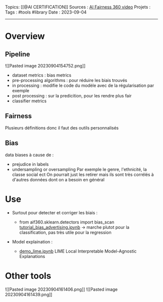 Topics: [[@AI CERTIFICATION]] 
Sources : [AI Fairness 360 video](https://www.youtube.com/watch?v=X1NsrcaRQTE)
Projets : 
Tags : #tools #library 
Date : 2023-09-04
***
# Overview
## Pipeline
![[Pasted image 20230904154752.png]]

- dataset metrics : bias metrics
- pre-processing algorithms : pour réduire les biais trouvés 
- in processing : modifie le code du modèle avec de la régularisation par exemple
- post processing : sur la predicition, pour les rendre plus fair 
- classifier metrics 

## Fairness
Plusieurs définitions donc il faut des outils personnalisés 

## Bias
data biases à cause de :
- prejudice in labels
- undersampling or oversampling
Par exemple le genre, l'ethnicité, la classe social ect 
On pourrait just les retirer mais ils sont très corrélés à d'autres données dont on a besoin en général

# Use 
- Surtout pour detecter et corriger les biais : 
	- from aif360.sklearn.detectors import bias_scan [tutorial\_bias\_advertising.ipynb](https://github.com/Trusted-AI/AIF360/blob/master/examples/tutorial_bias_advertising.ipynb) 
-> marche plutot pour la classification, pas très utile pour la regression 

- Model explaination :
	- [demo\_lime.ipynb](https://github.com/Trusted-AI/AIF360/blob/master/examples/demo_lime.ipynb) LIME Local Interpretable Model-Agnostic Explanations 


# Other tools
![[Pasted image 20230904161406.png]]
![[Pasted image 20230904161439.png]]
